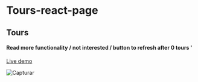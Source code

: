 # Tours-react-page

## Tours

#### Read more  functionality / not interested / button to refresh after  0 tours '
 

<a href="https://tour-react-project-2.netlify.app/">Live demo</a>

![Capturar](https://user-images.githubusercontent.com/62390902/103015153-abe24400-451e-11eb-8130-cc67add03bf1.PNG)
